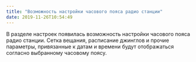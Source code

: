 ```yaml
---
title: "Возможность настройки часового пояса радио станции"
date: 2019-11-26T10:54:49
---
```


В разделе настроек появилась возможность настройки часового пояса радио станции. Сетка вещания, расписание джинглов и прочие параметры, привязанные к датам и времени будут отображаться согласно выбранному часовому поясу.
